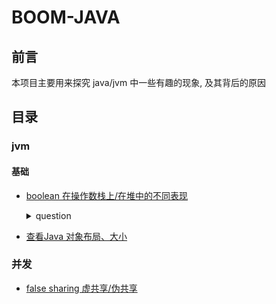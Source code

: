 # BOOM-JAVA

## 前言

本项目主要用来探究 java/jvm 中一些有趣的现象, 及其背后的原因

## 目录

### jvm

#### 基础

- [boolean 在操作数栈上/在堆中的不同表现](./src/main/java/me/giraffetree/java/boomjava/jvm/data_type/primitive/bool)

    <details>
    <summary>question</summary>

    ```
    // 通过修改字节码, 将flag的值改为2, 下面的程序会输出什么? 
    boolean flag = 2;
    if (flag) {
        System.out.println("Hello, Java!");
    }
    if (flag == true) {
        System.out.println("Hello, JVM!");
    } 
    ```

    </details>


- [查看Java 对象布局、大小](./src/main/java/me/giraffetree/java/boomjava/jvm/jol/JolTest.java)


### 并发


- [false sharing 虚共享/伪共享](./src/main/java/me/giraffetree/java/boomjava/concurrent/problem/falseShare)



